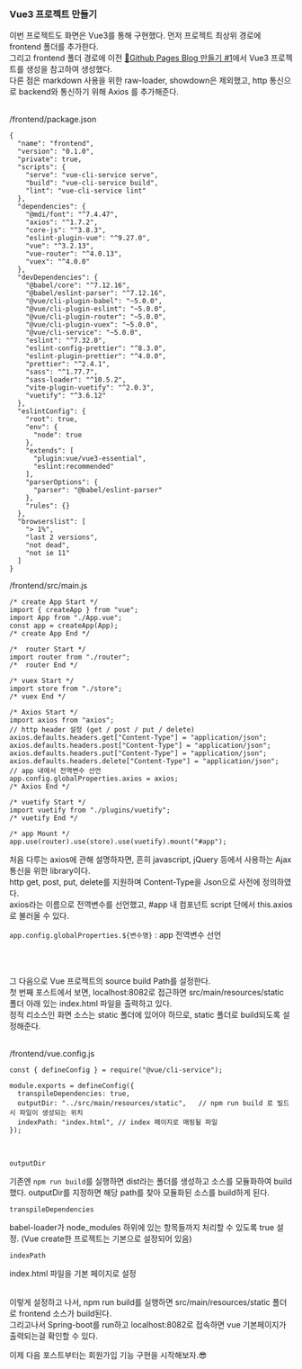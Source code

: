 ### Vue3 프로젝트 만들기

이번 프로젝트도 화면은 Vue3를 통해 구현했다. 먼저 프로젝트 최상위 경로에 frontend 폴더를 추가한다.<br/>
그리고 frontend 폴더 경로에 이전 [🔗Github Pages Blog 만들기 #1](/#/logging/1)에서 Vue3 프로젝트를 생성을 참고하여 생성했다.<br/>
다른 점은 markdown 사용을 위한 raw-loader, showdown은 제외했고, http 통신으로 backend와 통신하기 위해 Axios 를 추가해준다.
<br/><br/>

/frontend/package.json

```
{
  "name": "frontend",
  "version": "0.1.0",
  "private": true,
  "scripts": {
    "serve": "vue-cli-service serve",
    "build": "vue-cli-service build",
    "lint": "vue-cli-service lint"
  },
  "dependencies": {
    "@mdi/font": "^7.4.47",
    "axios": "^1.7.2",
    "core-js": "^3.8.3",
    "eslint-plugin-vue": "^9.27.0",
    "vue": "^3.2.13",
    "vue-router": "^4.0.13",
    "vuex": "^4.0.0"
  },
  "devDependencies": {
    "@babel/core": "^7.12.16",
    "@babel/eslint-parser": "^7.12.16",
    "@vue/cli-plugin-babel": "~5.0.0",
    "@vue/cli-plugin-eslint": "~5.0.0",
    "@vue/cli-plugin-router": "~5.0.0",
    "@vue/cli-plugin-vuex": "~5.0.0",
    "@vue/cli-service": "~5.0.0",
    "eslint": "^7.32.0",
    "eslint-config-prettier": "^8.3.0",
    "eslint-plugin-prettier": "^4.0.0",
    "prettier": "^2.4.1",
    "sass": "^1.77.7",
    "sass-loader": "^10.5.2",
    "vite-plugin-vuetify": "^2.0.3",
    "vuetify": "^3.6.12"
  },
  "eslintConfig": {
    "root": true,
    "env": {
      "node": true
    },
    "extends": [
      "plugin:vue/vue3-essential",
      "eslint:recommended"
    ],
    "parserOptions": {
      "parser": "@babel/eslint-parser"
    },
    "rules": {}
  },
  "browserslist": [
    "> 1%",
    "last 2 versions",
    "not dead",
    "not ie 11"
  ]
}
```

/frontend/src/main.js

```
/* create App Start */
import { createApp } from "vue";
import App from "./App.vue";
const app = createApp(App);
/* create App End */

/*  router Start */
import router from "./router";
/*  router End */

/* vuex Start */
import store from "./store";
/* vuex End */

/* Axios Start */
import axios from "axios";
// http header 설정 (get / post / put / delete)
axios.defaults.headers.get["Content-Type"] = "application/json";
axios.defaults.headers.post["Content-Type"] = "application/json";
axios.defaults.headers.put["Content-Type"] = "application/json";
axios.defaults.headers.delete["Content-Type"] = "application/json";
// app 내에서 전역변수 선언
app.config.globalProperties.axios = axios;
/* Axios End */

/* vuetify Start */
import vuetify from "./plugins/vuetify";
/* vuetify End */

/* app Mount */
app.use(router).use(store).use(vuetify).mount("#app");

```

처음 다루는 axios에 관해 설명하자면, 흔히 javascript, jQuery 등에서 사용하는 Ajax 통신을 위한 library이다.<br/>
http get, post, put, delete를 지원하며 Content-Type을 Json으로 사전에 정의하였다.<br/>
axios라는 이름으로 전역변수를 선언했고, #app 내 컴포넌트 script 단에서 this.axios 로 불러올 수 있다.<br/>

`app.config.globalProperties.${변수명}` : app 전역변수 선언

<br/><br/>

그 다음으로 Vue 프로젝트의 source build Path를 설정한다.<br/>
첫 번째 포스트에서 보면, localhost:8082로 접근하면 src/main/resources/static 폴더 아래 있는 index.html 파일을 출력하고 있다.<br/>
정적 리소스인 화면 소스는 static 폴더에 있어야 하므로, static 폴더로 build되도록 설정해준다.
<br/><br/>

/frontend/vue.config.js

```
const { defineConfig } = require("@vue/cli-service");

module.exports = defineConfig({
  transpileDependencies: true,
  outputDir: "../src/main/resources/static",   // npm run build 로 빌드시 파일이 생성되는 위치
  indexPath: "index.html", // index 페이지로 매핑될 파일
});

```

<br/>

`outputDir`<br/>

기존엔 `npm run build`를 실행하면 dist라는 폴더를 생성하고 소스를 모듈화하여 build 했다. outputDir를 지정하면 해당 path를 찾아 모듈화된 소스를 build하게 된다.<br/>

`transpileDependencies`<br/>

babel-loader가 node_modules 하위에 있는 항목들까지 처리할 수 있도록 true 설정. (Vue create한 프로젝트는 기본으로 설정되어 있음)<br/>

`indexPath`<br/>

index.html 파일을 기본 페이지로 설정
<br/><br/>

이렇게 설정하고 나서, npm run build를 실행하면 src/main/resources/static 폴더로 frontend 소스가 build된다.<br/>
그리고나서 Spring-boot를 run하고 localhost:8082로 접속하면 vue 기본페이지가 출력되는걸 확인할 수 있다.<br/>

이제 다음 포스트부터는 회원가입 기능 구현을 시작해보자.😎

